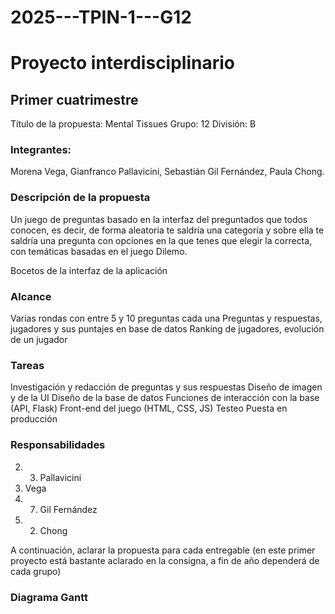 # 2025---TPIN-1---G12

# Proyecto interdisciplinario
## Primer cuatrimestre


Título de la propuesta: Mental Tissues                                           Grupo:	12 División: B  

### Integrantes:

Morena Vega, Gianfranco Pallavicini, Sebastián Gil Fernández, Paula Chong.


### Descripción de la propuesta
Un juego de preguntas basado en la interfaz del preguntados que todos conocen, es decir, de forma aleatoria te saldría una categoría y sobre ella te saldría una pregunta con opciones en la que tenes que elegir la correcta, con temáticas basadas en el juego Dilemo.

Bocetos de la interfaz de la aplicación

### Alcance
Varias rondas con entre 5 y 10 preguntas cada una
Preguntas y respuestas, jugadores y sus puntajes en base de datos
Ranking de jugadores, evolución de un jugador

### Tareas
Investigación y redacción de preguntas y sus respuestas
Diseño de imagen y de la UI
Diseño de la base de datos 
Funciones de interacción con la base (API, Flask) 
Front-end del juego (HTML, CSS, JS)
Testeo 
Puesta en producción


### Responsabilidades
   2. 3. Pallavicini
   6. Vega
   4. 7. Gil Fernández
   5. 2. Chong


A continuación, aclarar la propuesta para cada entregable (en este primer proyecto está bastante aclarado en la consigna, a fin de año dependerá de cada grupo)

### Diagrama Gantt

